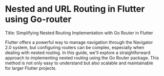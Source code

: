 # Nested and URL Routing in Flutter using Go-router

Title: Simplifying Nested Routing Implementation with Go Router in Flutter

Flutter offers a powerful way to manage navigation through the Navigator 2.0 system, but configuring routers can be complex, especially when dealing with nested routing. In this guide, we'll explore a straightforward approach to implementing nested routing using the Go Router package. This method is not only easy to understand but also scalable and maintainable for larger Flutter projects.
